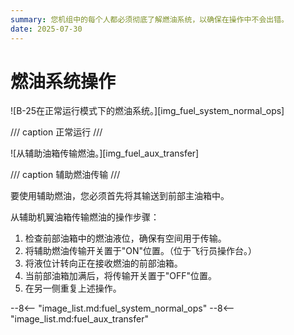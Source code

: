 ```yaml
---
summary: 您机组中的每个人都必须彻底了解燃油系统，以确保在操作中不会出错。
date: 2025-07-30
---
```


# 燃油系统操作

![B-25在正常运行模式下的燃油系统。][img_fuel_system_normal_ops]

/// caption
正常运行
///

![从辅助油箱传输燃油。][img_fuel_aux_transfer]

/// caption
辅助燃油传输
///

要使用辅助燃油，您必须首先将其输送到前部主油箱中。

从辅助机翼油箱传输燃油的操作步骤：

1. 检查前部油箱中的燃油液位，确保有空间用于传输。
2. 将辅助燃油传输开关置于"ON"位置。（位于飞行员操作台。）
3. 将液位计转向正在接收燃油的前部油箱。
4. 当前部油箱加满后，将传输开关置于"OFF"位置。
5. 在另一侧重复上述操作。

<!-- links -->
--8<-- "image_list.md:fuel_system_normal_ops"
--8<-- "image_list.md:fuel_aux_transfer"
